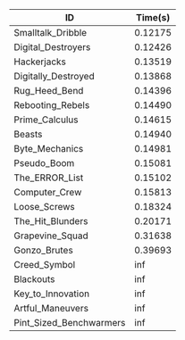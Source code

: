 |ID|Time(s)|
|-|-|
|Smalltalk_Dribble|0.12175|
|Digital_Destroyers|0.12426|
|Hackerjacks|0.13519|
|Digitally_Destroyed|0.13868|
|Rug_Heed_Bend|0.14396|
|Rebooting_Rebels|0.14490|
|Prime_Calculus|0.14615|
|Beasts|0.14940|
|Byte_Mechanics|0.14981|
|Pseudo_Boom|0.15081|
|The_ERROR_List|0.15102|
|Computer_Crew|0.15813|
|Loose_Screws|0.18324|
|The_Hit_Blunders|0.20171|
|Grapevine_Squad|0.31638|
|Gonzo_Brutes|0.39693|
|Creed_Symbol|inf|
|Blackouts|inf|
|Key_to_Innovation|inf|
|Artful_Maneuvers|inf|
|Pint_Sized_Benchwarmers|inf|
